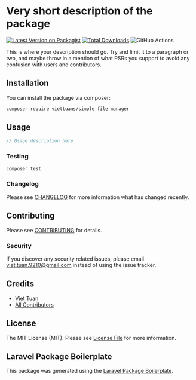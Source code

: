 # Very short description of the package

[![Latest Version on Packagist](https://img.shields.io/packagist/v/viettuans/laravel-file-manager.svg?style=flat-square)](https://packagist.org/packages/viettuans/laravel-file-manager)
[![Total Downloads](https://img.shields.io/packagist/dt/viettuans/laravel-file-manager.svg?style=flat-square)](https://packagist.org/packages/viettuans/laravel-file-manager)
![GitHub Actions](https://github.com/viettuans/laravel-file-manager/actions/workflows/main.yml/badge.svg)

This is where your description should go. Try and limit it to a paragraph or two, and maybe throw in a mention of what PSRs you support to avoid any confusion with users and contributors.

## Installation

You can install the package via composer:

```bash
composer require viettuans/simple-file-manager
```

## Usage

```php
// Usage description here
```

### Testing

```bash
composer test
```

### Changelog

Please see [CHANGELOG](CHANGELOG.md) for more information what has changed recently.

## Contributing

Please see [CONTRIBUTING](CONTRIBUTING.md) for details.

### Security

If you discover any security related issues, please email viet.tuan.9210@gmail.com instead of using the issue tracker.

## Credits

-   [Viet Tuan](https://github.com/viettuans)
-   [All Contributors](../../contributors)

## License

The MIT License (MIT). Please see [License File](LICENSE.md) for more information.

## Laravel Package Boilerplate

This package was generated using the [Laravel Package Boilerplate](https://laravelpackageboilerplate.com).

